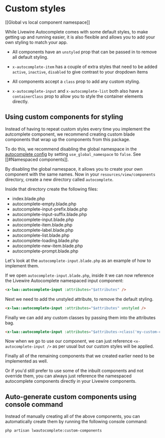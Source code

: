 # Custom styles

[[Global vs local component namespace]]

While Livewire Autocomplete comes with some default styles, to make getting up and running easier, it is also flexible and allows you to add your own styling to match your app.

- All components have an `unstyled` prop that can be passed in to remove all default styling.

- `x-autocomplete-item` has a couple of extra styles that need to be added `active`, `inactive`, `disabled` to give contrast to your dropdown items

- All components accept a `class` prop to add any custom styling.

- `x-autocomplete-input` and `x-autocomplete-list` both also have a `containerClass` prop to allow you to style the container elements directly.

## Using custom components for styling
Instead of having to repeat custom styles every time you implement the autcomplete component, we recommend creating custom blade components that wrap up the components from this package.

To do this, we recommend disabling the global namespace in the [autocomplete config](https://dev.livewire-autocomplete.com/docs/installation#publishing-the-config) by setting `use_global_namespace` to `false`. See [[#Namespaced components]].

By disabling the global namespace, it allows you to create your own component with the same names. Now in your `resources/view/components` directory, create a new directory called `autocomplete`.

Inside that directory create the following files:
- index.blade.php
- autocomplete-empty.blade.php
- autocomplete-input-prefix.blade.php
- autocomplete-input-suffix.blade.php
- autocomplete-input.blade.php
- autocomplete-item.blade.php
- autocomplete-label.blade.php
- autocomplete-list.blade.php
- autocomplete-loading.blade.php
- autocomplete-new-item.blade.php
- autocomplete-prompt.blade.php

Let's look at the `autocomplete-input.blade.php` as an example of how to implement them.

If we open `autocomplete-input.blade.php`, inside it we can now reference the Livewire Autocomplete namespaced input component:

```html
<x-lwa::autocomplete-input :attributes="$attributes" />
```

Next we need to add the unstyled attribute, to remove the default styling.

```html
<x-lwa::autocomplete-input :attributes="$attributes" unstyled />
```

Finally we can add any custom classes by passing them into the attributes bag.

```html
<x-lwa::autocomplete-input :attributes="$attributes->class('my-custom-class other-custom-class')" unstyled />
```

Now when we go to use our component, we can just reference `<x-autocomplete-input />` as per usual but our custom styles will be applied.

Finally all of the remaining components that we created earlier need to be implemented as well.

Or if you'd still prefer to use some of the inbuilt components and not override them, you can always just reference the namespaced autocomplete components directly in your Livewire components.

## Auto-generate custom components using console command

Instead of manually creating all of the above components, you can automatically create them by running the following console command:

```bash
php artisan lwautocomplete:custom-components
```
